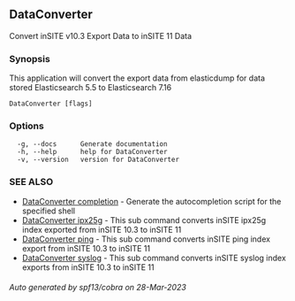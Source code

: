 ## DataConverter

Convert inSITE v10.3 Export Data to inSITE 11 Data

### Synopsis

This application will convert the export data from elasticdump for data stored Elasticsearch 5.5 to Elasticsearch 7.16

```
DataConverter [flags]
```

### Options

```
  -g, --docs      Generate documentation
  -h, --help      help for DataConverter
  -v, --version   version for DataConverter
```

### SEE ALSO

* [DataConverter completion](docs/DataConverter_completion.md)	 - Generate the autocompletion script for the specified shell
* [DataConverter ipx25g](docs/DataConverter_ipx25g.md)	 - This sub command converts inSITE ipx25g index exported from inSITE 10.3 to inSITE 11
* [DataConverter ping](docs/DataConverter_ping.md)	 - This sub command converts inSITE ping index export from inSITE 10.3 to inSITE 11
* [DataConverter syslog](docs/DataConverter_syslog.md)	 - This sub command converts inSITE syslog index exports from inSITE 10.3 to inSITE 11

###### Auto generated by spf13/cobra on 28-Mar-2023
